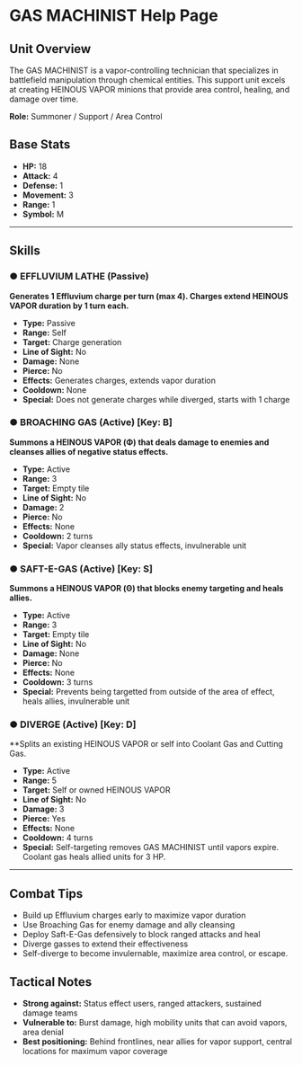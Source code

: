 # GAS MACHINIST Help Page

## Unit Overview
The GAS MACHINIST is a vapor-controlling technician that specializes in battlefield manipulation through chemical entities. This support unit excels at creating HEINOUS VAPOR minions that provide area control, healing, and damage over time.

**Role:** Summoner / Support / Area Control

## Base Stats
- **HP:** 18
- **Attack:** 4
- **Defense:** 1
- **Movement:** 3
- **Range:** 1
- **Symbol:** M

---

## Skills

### ● EFFLUVIUM LATHE (Passive)
**Generates 1 Effluvium charge per turn (max 4). Charges extend HEINOUS VAPOR duration by 1 turn each.**

- **Type:** Passive
- **Range:** Self
- **Target:** Charge generation
- **Line of Sight:** No
- **Damage:** None
- **Pierce:** No
- **Effects:** Generates charges, extends vapor duration
- **Cooldown:** None
- **Special:** Does not generate charges while diverged, starts with 1 charge

### ● BROACHING GAS (Active) [Key: B]
**Summons a HEINOUS VAPOR (Φ) that deals damage to enemies and cleanses allies of negative status effects.**

- **Type:** Active
- **Range:** 3
- **Target:** Empty tile
- **Line of Sight:** No
- **Damage:** 2
- **Pierce:** No
- **Effects:** None
- **Cooldown:** 2 turns
- **Special:** Vapor cleanses ally status effects, invulnerable unit

### ● SAFT-E-GAS (Active) [Key: S]
**Summons a HEINOUS VAPOR (Θ) that blocks enemy targeting and heals allies.**

- **Type:** Active
- **Range:** 3
- **Target:** Empty tile
- **Line of Sight:** No
- **Damage:** None
- **Pierce:** No
- **Effects:** None
- **Cooldown:** 3 turns
- **Special:** Prevents being targetted from outside of the area of effect, heals allies, invulnerable unit

### ● DIVERGE (Active) [Key: D]
**Splits an existing HEINOUS VAPOR or self into Coolant Gas and Cutting Gas.

- **Type:** Active
- **Range:** 5
- **Target:** Self or owned HEINOUS VAPOR
- **Line of Sight:** No
- **Damage:** 3
- **Pierce:** Yes
- **Effects:** None
- **Cooldown:** 4 turns
- **Special:** Self-targeting removes GAS MACHINIST until vapors expire. Coolant gas heals allied units for 3 HP. 

---

## Combat Tips
- Build up Effluvium charges early to maximize vapor duration
- Use Broaching Gas for enemy damage and ally cleansing
- Deploy Saft-E-Gas defensively to block ranged attacks and heal
- Diverge gasses to extend their effectiveness
- Self-diverge to become invulernable, maximize area control, or escape.

## Tactical Notes
- **Strong against:** Status effect users, ranged attackers, sustained damage teams
- **Vulnerable to:** Burst damage, high mobility units that can avoid vapors, area denial
- **Best positioning:** Behind frontlines, near allies for vapor support, central locations for maximum vapor coverage